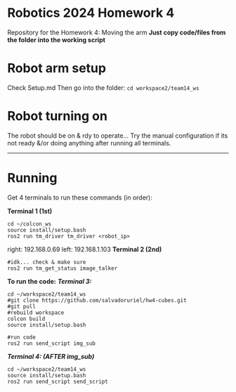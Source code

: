 # Robotics 2024 Homework 4
Repository for the Homework 4: Moving the arm
**Just copy code/files from the folder into the working script**

# Robot arm setup
Check Setup.md
Then go into the folder:
`cd workspace2/team14_ws`

# Robot turning on
The robot should be on & rdy to operate...
Try the manual configuration if its not ready &/or doing anything after running all terminals.

---
# Running
Get 4 terminals to run these commands (in order):

**Terminal 1 (1st)**
```
cd ~/colcon_ws
source install/setup.bash
ros2 run tm_driver tm_driver <robot_ip>
```
right: 192.168.0.69
left:  192.168.1.103
**Terminal 2 (2nd)**
```
#idk... check & make sure
ros2 run tm_get_status image_talker
```

**To run the code:**
_**Terminal 3:**_
```
cd ~/workspace2/team14_ws
#git clone https://github.com/salvadoruriel/hw4-cubes.git
#git pull
#rebuild workspace
colcon build
source install/setup.bash

#run code
ros2 run send_script img_sub
```
_**Terminal 4: (AFTER img_sub)**_
```
cd ~/workspace2/team14_ws
source install/setup.bash
ros2 run send_script send_script
```
